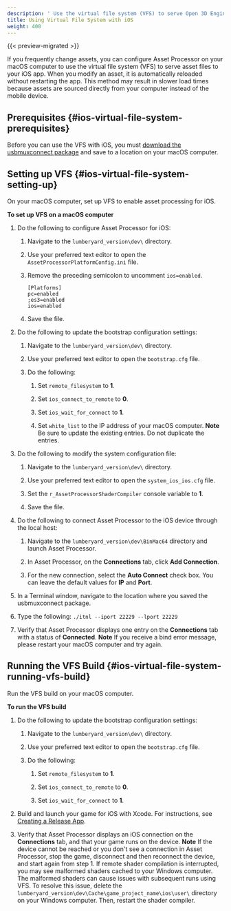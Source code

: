 ```yaml
---
description: ' Use the virtual file system (VFS) to serve Open 3D Engine files to iOS devices. '
title: Using Virtual File System with iOS
weight: 400
---
```


{{< preview-migrated >}}

If you frequently change assets, you can configure Asset Processor on your macOS computer to use the virtual file system \(VFS\) to serve asset files to your iOS app\. When you modify an asset, it is automatically reloaded without restarting the app\. This method may result in slower load times because assets are sourced directly from your computer instead of the mobile device\.

## Prerequisites {#ios-virtual-file-system-prerequisites}

Before you can use the VFS with iOS, you must [download the usbmuxconnect package](https://sourceforge.net/projects/appletools/) and save to a location on your macOS computer\.

## Setting up VFS {#ios-virtual-file-system-setting-up}

On your macOS computer, set up VFS to enable asset processing for iOS\.

**To set up VFS on a macOS computer**

1. Do the following to configure Asset Processor for iOS:

   1. Navigate to the `lumberyard_version\dev\` directory\.

   1. Use your preferred text editor to open the `AssetProcessorPlatformConfig.ini` file\.

   1. Remove the preceding semicolon to uncomment `ios=enabled`\.

      ```
      [Platforms]
      pc=enabled
      ;es3=enabled
      ios=enabled
      ```

   1. Save the file\.

1. Do the following to update the bootstrap configuration settings:

   1. Navigate to the `lumberyard_version\dev\` directory\.

   1. Use your preferred text editor to open the `bootstrap.cfg` file\.

   1. Do the following:

      1. Set `remote_filesystem` to **1**\.

      1. Set `ios_connect_to_remote` to **0**\.

      1. Set `ios_wait_for_connect` to **1**\.

      1. Set `white_list` to the IP address of your macOS computer\.
**Note**
Be sure to update the existing entries\. Do not duplicate the entries\.

1. Do the following to modify the system configuration file:

   1. Navigate to the `lumberyard_version\dev\` directory\.

   1. Use your preferred text editor to open the `system_ios_ios.cfg` file\.

   1. Set the `r_AssetProcessorShaderCompiler` console variable to **1**\.

   1. Save the file\.

1. Do the following to connect Asset Processor to the iOS device through the local host:

   1. Navigate to the `lumberyard_version\dev\BinMac64` directory and launch Asset Processor\.

   1. In Asset Processor, on the **Connections** tab, click **Add Connection**\.

   1. For the new connection, select the **Auto Connect** check box\. You can leave the default values for **IP** and **Port**\.

1. In a Terminal window, navigate to the location where you saved the usbmuxconnect package\.

1. Type the following: `./itnl --iport 22229 --lport 22229`

1. Verify that Asset Processor displays one entry on the **Connections** tab with a status of **Connected**\.
**Note**
If you receive a bind error message, please restart your macOS computer and try again\.

## Running the VFS Build {#ios-virtual-file-system-running-vfs-build}

Run the VFS build on your macOS computer\.

**To run the VFS build**

1. Do the following to update the bootstrap configuration settings:

   1. Navigate to the `lumberyard_version\dev\` directory\.

   1. Use your preferred text editor to open the `bootstrap.cfg` file\.

   1. Do the following:

      1. Set `remote_filesystem` to **1**\.

      1. Set `ios_connect_to_remote` to **0**\.

      1. Set `ios_wait_for_connect` to **1**\.

1. Build and launch your game for iOS with Xcode\. For instructions, see [Creating a Release App](/docs/user-guide/features/platforms/ios/creating-release-app.md)\.

1. Verify that Asset Processor displays an iOS connection on the **Connections** tab, and that your game runs on the device\.
**Note**
If the device cannot be reached or you don't see a connection in Asset Processor, stop the game, disconnect and then reconnect the device, and start again from step 1\. If remote shader compilation is interrupted, you may see malformed shaders cached to your Windows computer\. The malformed shaders can cause issues with subsequent runs using VFS\. To resolve this issue, delete the `lumberyard_version\dev\Cache\game_project_name\ios\user\` directory on your Windows computer\. Then, restart the shader compiler\.